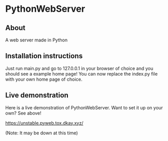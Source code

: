 # PythonWebServer
## About

A web server made in Python

## Installation instructions

Just run main.py and go to 127.0.0.1 in your browser of choice and you should see a example home page! You can now replace the index.py file with your own home page of choice.

## Live demonstration

Here is a live demonstration of PythonWebServer. Want to set it up on your own? See above!

https://unstable.pyweb.tox.dkay.xyz/

(Note: It may be down at this time)
